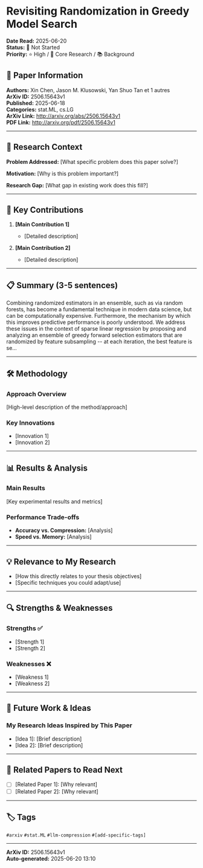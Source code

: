 # Revisiting Randomization in Greedy Model Search

**Date Read:** 2025-06-20  
**Status:** 🔴 Not Started  
**Priority:** ⭐ High / 🎯 Core Research / 📚 Background  

## 📄 Paper Information

**Authors:** Xin Chen, Jason M. Klusowski, Yan Shuo Tan et 1 autres  
**ArXiv ID:** 2506.15643v1  
**Published:** 2025-06-18  
**Categories:** stat.ML, cs.LG  
**ArXiv Link:** http://arxiv.org/abs/2506.15643v1  
**PDF Link:** http://arxiv.org/pdf/2506.15643v1  

---

## 🎯 Research Context

**Problem Addressed:** [What specific problem does this paper solve?]

**Motivation:** [Why is this problem important?]

**Research Gap:** [What gap in existing work does this fill?]

---

## 🔑 Key Contributions

1. **[Main Contribution 1]**
   - [Detailed description]

2. **[Main Contribution 2]**
   - [Detailed description]

---

## 📋 Summary (3-5 sentences)

Combining randomized estimators in an ensemble, such as via random forests,
has become a fundamental technique in modern data science, but can be
computationally expensive. Furthermore, the mechanism by which this improves
predictive performance is poorly understood. We address these issues in the
context of sparse linear regression by proposing and analyzing an ensemble of
greedy forward selection estimators that are randomized by feature subsampling
-- at each iteration, the best feature is se...

---

## 🛠️ Methodology

### Approach Overview
[High-level description of the method/approach]

### Key Innovations
- [Innovation 1]
- [Innovation 2]

---

## 📊 Results & Analysis

### Main Results
[Key experimental results and metrics]

### Performance Trade-offs
- **Accuracy vs. Compression:** [Analysis]
- **Speed vs. Memory:** [Analysis]

---

## 💡 Relevance to My Research

- [How this directly relates to your thesis objectives]
- [Specific techniques you could adapt/use]

---

## 🔍 Strengths & Weaknesses

### Strengths ✅
- [Strength 1]
- [Strength 2]

### Weaknesses ❌
- [Weakness 1]
- [Weakness 2]

---

## 🚀 Future Work & Ideas

### My Research Ideas Inspired by This Paper
- [Idea 1]: [Brief description]
- [Idea 2]: [Brief description]

---

## 🔗 Related Papers to Read Next

- [ ] [Related Paper 1]: [Why relevant]
- [ ] [Related Paper 2]: [Why relevant]

---

## 🏷️ Tags

`#arxiv` `#stat.ML` `#llm-compression` `#[add-specific-tags]`

---

**ArXiv ID:** 2506.15643v1  
**Auto-generated:** 2025-06-20 13:10

